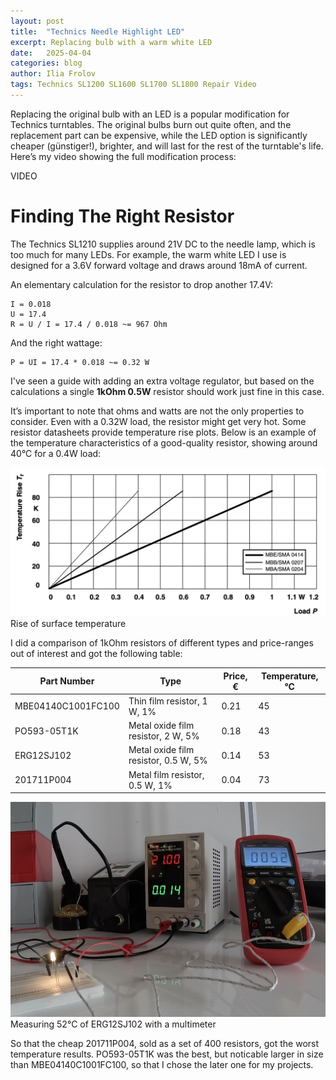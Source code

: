```yaml
---
layout: post
title:  "Technics Needle Highlight LED"
excerpt: Replacing bulb with a warm white LED
date:   2025-04-04
categories: blog
author: Ilia Frolov
tags: Technics SL1200 SL1600 SL1700 SL1800 Repair Video
---
```


Replacing the original bulb with an LED is a popular modification for Technics turntables. The original bulbs burn out quite often, and the replacement part can be expensive, while the LED option is significantly cheaper (günstiger!), brighter, and will last for the rest of the turntable's life. Here’s my video showing the full modification process:

VIDEO

# Finding The Right Resistor

The Technics SL1210 supplies around 21V DC to the needle lamp, which is too much for many LEDs. For example, the warm white LED I use is designed for a 3.6V forward voltage and draws around 18mA of current.

An elementary calculation for the resistor to drop another 17.4V:

```
I = 0.018
U = 17.4
R = U / I = 17.4 / 0.018 ~= 967 Ohm
```

And the right wattage:

```
P = UI = 17.4 * 0.018 ~= 0.32 W
```

I've seen a guide with adding an extra voltage regulator, but based on the calculations a single __1kOhm 0.5W__ resistor should work just fine in this case.

It’s important to note that ohms and watts are not the only properties to consider. Even with a 0.32W load, the resistor might get very hot. Some resistor datasheets provide temperature rise plots. Below is an example of the temperature characteristics of a good-quality resistor, showing around 40°C for a 0.4W load:

<div class="blogPostImage">
<img src="/assets/posts/technics-needle-highlight-led/TemperatureRise.png" alt="Rise of surface temperature"/>
<div class="blogPostImageTitle">Rise of surface temperature</div>
</div>

I did a comparison of 1kOhm resistors of different types and price-ranges out of interest and got the following table:

| Part Number        | Type | Price, € | Temperature, °C |
| --- | --- | --- | --- |
| MBE04140C1001FC100 | Thin film resistor, 1 W, 1% | 0.21 | 45 |
| PO593-05T1K | Metal oxide film resistor, 2 W, 5%  | 0.18 | 43 |
| ERG12SJ102 | Metal oxide film resistor, 0.5 W, 5% | 0.14 | 53 |
| 201711P004 | Metal film resistor, 0.5 W, 1% | 0.04 | 73 |

<div class="blogPostImage">
<img src="/assets/posts/technics-needle-highlight-led/SurfaceTemperatureTest.jpg" alt="Measuring 52°C of ERG12SJ102 with a multimeter"/>
<div class="blogPostImageTitle">Measuring 52°C of ERG12SJ102 with a multimeter</div>
</div>

So that the cheap 201711P004, sold as a set of 400 resistors, got the worst temperature results. PO593-05T1K was the best, but noticable larger in size than MBE04140C1001FC100, so that I chose the later one for my projects.